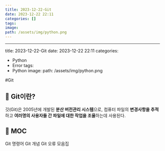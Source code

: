```yaml
---
title: 2023-12-22-Git
date: 2023-12-22 22:11
categories: []
tags: 
image: 
path: /assets/img/python.png
---
```

---
title: 2023-12-22-Git
date: 2023-12-22 22:11
categories:
  - Python
  - Error
tags:
  - Python
image: 
path: /assets/img/python.png


#Git 
## 🌈 Git이란?
깃(Git)은 2005년에 개발된 **분산 버전관리 시스템**으로, 컴퓨터 파일의 **변경사항을 추적**하고 **여러명의 사용자들 간 파일에 대한 작업을 조율**하는데 사용된다.

## 🌈 MOC
Git 명령어
Git 개념
Git 오류 모음집

